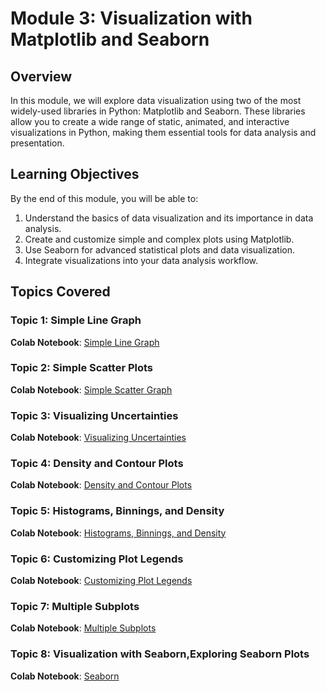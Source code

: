 
# Module 3: Visualization with Matplotlib and Seaborn

## Overview

In this module, we will explore data visualization using two of the most widely-used libraries in Python: Matplotlib and Seaborn. These libraries allow you to create a wide range of static, animated, and interactive visualizations in Python, making them essential tools for data analysis and presentation.

## Learning Objectives

By the end of this module, you will be able to:
1. Understand the basics of data visualization and its importance in data analysis.
2. Create and customize simple and complex plots using Matplotlib.
3. Use Seaborn for advanced statistical plots and data visualization.
4. Integrate visualizations into your data analysis workflow.

## Topics Covered

### Topic 1: Simple Line Graph

**Colab Notebook**: [Simple Line Graph](https://colab.research.google.com/github/jakevdp/PythonDataScienceHandbook/blob/master/notebooks/04.01-Simple-Line-Plots.ipynb)

### Topic 2: Simple Scatter Plots

**Colab Notebook**: [Simple Scatter Graph](https://colab.research.google.com/github/jakevdp/PythonDataScienceHandbook/blob/master/notebooks/04.02-Simple-Scatter-Plots.ipynb)

### Topic 3: Visualizing Uncertainties

**Colab Notebook**: [Visualizing Uncertainties](https://colab.research.google.com/github/jakevdp/PythonDataScienceHandbook/blob/master/notebooks/04.03-Errorbars.ipynb
)

### Topic 4: Density and Contour Plots

**Colab Notebook**: [Density and Contour Plots](https://colab.research.google.com/github/jakevdp/PythonDataScienceHandbook/blob/master/notebooks/04.04-Density-and-Contour-Plots.ipynb)


### Topic 5: Histograms, Binnings, and Density

**Colab Notebook**: [Histograms, Binnings, and Density](https://colab.research.google.com/github/jakevdp/PythonDataScienceHandbook/blob/master/notebooks/04.05-Histograms-and-Binnings.ipynb)

### Topic 6: Customizing Plot Legends

**Colab Notebook**: [Customizing Plot Legends](https://colab.research.google.com/github/jakevdp/PythonDataScienceHandbook/blob/master/notebooks/04.06-Customizing-Legends.ipynb)

### Topic 7: Multiple Subplots

**Colab Notebook**: [Multiple Subplots](https://colab.research.google.com/github/jakevdp/PythonDataScienceHandbook/blob/master/notebooks/04.08-Multiple-Subplots.ipynb)

### Topic 8: Visualization with Seaborn,Exploring Seaborn Plots

**Colab Notebook**: [Seaborn](https://colab.research.google.com/github/jakevdp/PythonDataScienceHandbook/blob/master/notebooks/04.14-Visualization-With-Seaborn.ipynb)




